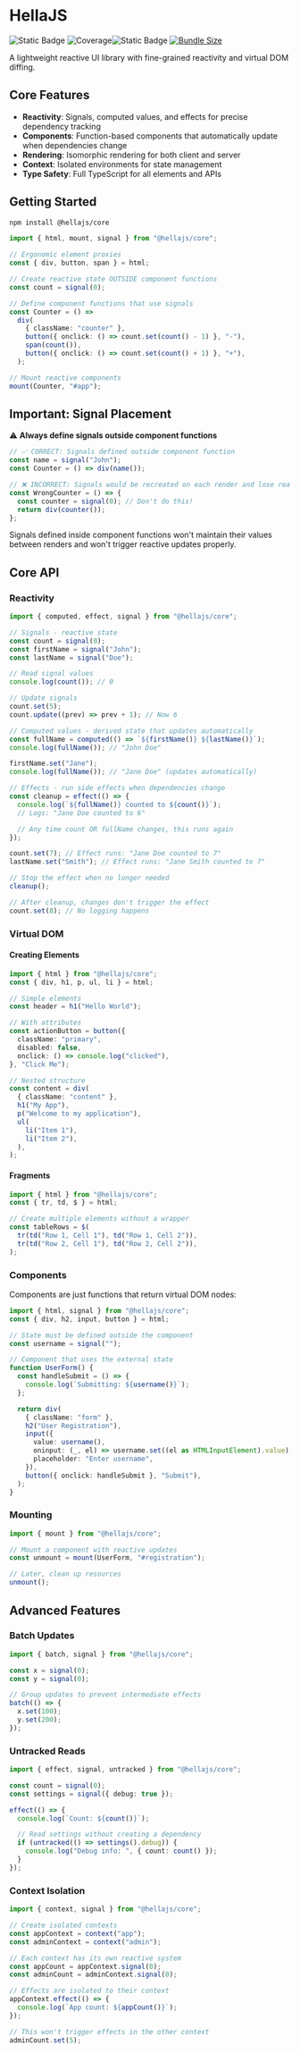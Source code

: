 # HellaJS

![Static Badge](https://img.shields.io/badge/status-experimental-orange.svg)
![Coverage](https://img.shields.io/endpoint?url=https://gist.githubusercontent.com/omilli/6df7884e21572b4910c2f21edb658e56/raw/hellajs-coverage.json)![Static Badge](https://img.shields.io/badge/runtime-bun-f472b6.svg)
[![Bundle Size](https://img.shields.io/bundlephobia/minzip/@hellajs/core)](https://bundlephobia.com/package/@hellajs/core)

A lightweight reactive UI library with fine-grained reactivity and virtual DOM
diffing.

## Core Features

- **Reactivity**: Signals, computed values, and effects for precise dependency
  tracking
- **Components**: Function-based components that automatically update when
  dependencies change
- **Rendering**: Isomorphic rendering for both client and server
- **Context**: Isolated environments for state management
- **Type Safety**: Full TypeScript for all elements and APIs

## Getting Started

```bash
npm install @hellajs/core
```

```typescript
import { html, mount, signal } from "@hellajs/core";

// Ergonomic element proxies
const { div, button, span } = html;

// Create reactive state OUTSIDE component functions
const count = signal(0);

// Define component functions that use signals
const Counter = () =>
  div(
    { className: "counter" },
    button({ onclick: () => count.set(count() - 1) }, "-"),
    span(count()),
    button({ onclick: () => count.set(count() + 1) }, "+"),
  );

// Mount reactive components
mount(Counter, "#app");
```

## Important: Signal Placement

⚠️ **Always define signals outside component functions**

```typescript
// ✅ CORRECT: Signals defined outside component function
const name = signal("John");
const Counter = () => div(name());

// ❌ INCORRECT: Signals would be recreated on each render and lose reactivity
const WrongCounter = () => {
  const counter = signal(0); // Don't do this!
  return div(counter());
};
```

Signals defined inside component functions won't maintain their values between
renders and won't trigger reactive updates properly.

## Core API

### Reactivity

```typescript
import { computed, effect, signal } from "@hellajs/core";

// Signals - reactive state
const count = signal(0);
const firstName = signal("John");
const lastName = signal("Doe");

// Read signal values
console.log(count()); // 0

// Update signals
count.set(5);
count.update((prev) => prev + 1); // Now 6

// Computed values - derived state that updates automatically
const fullName = computed(() => `${firstName()} ${lastName()}`);
console.log(fullName()); // "John Doe"

firstName.set("Jane");
console.log(fullName()); // "Jane Doe" (updates automatically)

// Effects - run side effects when dependencies change
const cleanup = effect(() => {
  console.log(`${fullName()} counted to ${count()}`);
  // Logs: "Jane Doe counted to 6"

  // Any time count OR fullName changes, this runs again
});

count.set(7); // Effect runs: "Jane Doe counted to 7"
lastName.set("Smith"); // Effect runs: "Jane Smith counted to 7"

// Stop the effect when no longer needed
cleanup();

// After cleanup, changes don't trigger the effect
count.set(8); // No logging happens
```

### Virtual DOM

#### Creating Elements

```typescript
import { html } from "@hellajs/core";
const { div, h1, p, ul, li } = html;

// Simple elements
const header = h1("Hello World");

// With attributes
const actionButton = button({
  className: "primary",
  disabled: false,
  onclick: () => console.log("clicked"),
}, "Click Me");

// Nested structure
const content = div(
  { className: "content" },
  h1("My App"),
  p("Welcome to my application"),
  ul(
    li("Item 1"),
    li("Item 2"),
  ),
);
```

#### Fragments

```typescript
import { html } from "@hellajs/core";
const { tr, td, $ } = html;

// Create multiple elements without a wrapper
const tableRows = $(
  tr(td("Row 1, Cell 1"), td("Row 1, Cell 2")),
  tr(td("Row 2, Cell 1"), td("Row 2, Cell 2")),
);
```

### Components

Components are just functions that return virtual DOM nodes:

```typescript
import { html, signal } from "@hellajs/core";
const { div, h2, input, button } = html;

// State must be defined outside the component
const username = signal("");

// Component that uses the external state
function UserForm() {
  const handleSubmit = () => {
    console.log(`Submitting: ${username()}`);
  };

  return div(
    { className: "form" },
    h2("User Registration"),
    input({
      value: username(),
      oninput: (_, el) => username.set((el as HTMLInputElement).value),
      placeholder: "Enter username",
    }),
    button({ onclick: handleSubmit }, "Submit"),
  );
}
```

### Mounting

```typescript
import { mount } from "@hellajs/core";

// Mount a component with reactive updates
const unmount = mount(UserForm, "#registration");

// Later, clean up resources
unmount();
```

## Advanced Features

### Batch Updates

```typescript
import { batch, signal } from "@hellajs/core";

const x = signal(0);
const y = signal(0);

// Group updates to prevent intermediate effects
batch(() => {
  x.set(100);
  y.set(200);
});
```

### Untracked Reads

```typescript
import { effect, signal, untracked } from "@hellajs/core";

const count = signal(0);
const settings = signal({ debug: true });

effect(() => {
  console.log(`Count: ${count()}`);

  // Read settings without creating a dependency
  if (untracked(() => settings().debug)) {
    console.log("Debug info: ", { count: count() });
  }
});
```

### Context Isolation

```typescript
import { context, signal } from "@hellajs/core";

// Create isolated contexts
const appContext = context("app");
const adminContext = context("admin");

// Each context has its own reactive system
const appCount = appContext.signal(0);
const adminCount = adminContext.signal(0);

// Effects are isolated to their context
appContext.effect(() => {
  console.log(`App count: ${appCount()}`);
});

// This won't trigger effects in the other context
adminCount.set(5);
```
